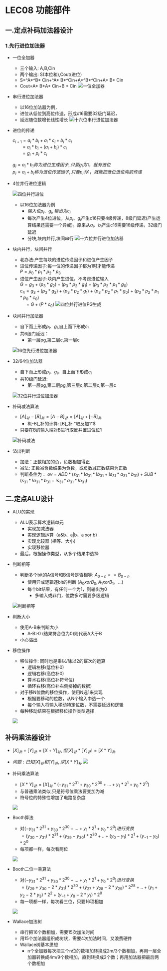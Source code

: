 # LEC08 功能部件
## 一.定点补码加法器设计 

### 1.先行进位加法器
+ 一位全加器
    - 三个输入: A,B,Cin
    - 两个输出: S(本位和),Cout(进位)
    - S=^A*^B* Cin+^A* B*^Cin+A*^B*^Cin+A* B* Cin
    - Cout=A* B+A* Cin+B * Cin
![一位全加器](img/lec08/1bit_full_add.png)

+ 串行进位加法器
    - 以16位加法器为例，
    - 进位从低位到高位传送，形成c16需要32级门延迟，
    - 延迟随位数增长线性增长
![十六位串行进位加法器](img/lec08/16bit_serial_add.png)  

+ 进位的传递   
    
    $c_{i+1}= a_i * b_i+a_i * c_i+b_i * c_i$<br/>
    &nbsp;&nbsp;&nbsp;&nbsp;&nbsp;&nbsp;&nbsp;$= a_i*b_i+(a_i+b_i)*c_i$<br/>
    &nbsp;&nbsp;&nbsp;&nbsp;&nbsp;&nbsp;&nbsp;$= g_i+p_i*c_i$
    
    $g_i=a_i*b_i称为进位生成因子,只要g_i为1，就有进位$<br/>
    $p_i=a_i+b_i称为进位传递因子,只要p_i为1，就能把低位进位向前传递$

+ 4位并行进位逻辑

    ![四位并行进位](img/lec08/4bit_parallel_cin.png)  

    + 以16位加法器为例
        - $输入位p_i、g_i,输出为c_i$
        - 每次产生4位进位，从$p_i、g_i$产生c16只要4级传递，8级门延迟(产生运算结果还需要一个异或)。原来从$a_i、b_i$产生c16需要16级传递，32级门延迟
        - 分块,块内并行,块间串行
        ![十六位并行进位加法器](img/lec08/16bit_parallel_add.png)

+ 块内并行，块间并行
    - 老办法:产生每块的进位传递因子和进位产生因子
    - 进位传递因子:每一位的传递因子都为1时才能传递<br/>
      $P=p_0*p_1*p_2*p_3$
    - 进位产生因子:块内产生进位，不考虑进位输入<br/>
      $G=g_3+(p_3*g_2)+(p_3*p_2*g_1)+(p_3*p_2*p_1*g_0)$<br/>
      $c_4=g_3+(p_3*g_2)+(p_3*p_2*g_1)+(p_3*p_2*p_1*g_0)+(p_3*p_2*p_1*p_0*c_0)$<br/>
      &nbsp;&nbsp;&nbsp;&nbsp;$=G+(P*c_0)$
      ![四位并行进位PG生成](img/lec08/4bit_pg_create.png)

+ 块间并行加法器
    - 自下而上形成$p_i、g_i$,自上而下形成$c_i$
    - 共6级门延迟：
        - 第一层pg,第二层c,第一层c
    
     ![16位先行进位加法器](img/lec08/16bit_parallel_add_prev.png)

+ 32/64位加法器
    - 自下而上形成$p_i、g_i$，自上而下形成$c_i$
    - 共10级门延迟:
        - 第一层pg,第二层pg,第三层c,第二层c,第一层c

    ![32位并行进位加法器](img/lec08/32bit_parallel_add.png)

+ 补码减法算法
    - $[A]_补-[B]_补=[A-B]_补=[A]_补+[-B]_补$
        - $[-B]_补的计算: [B]_补  "取反加1"$
    - 只要在B的输入端对B进行取反并置进位位1

    ![补码减法](img/lec08/complement_sub.png)

+ 溢出判断
    - 加法：正数相加的负，负数相加得正
    - 减法: 正数减负数结果为负数，或负数减正数结果为正数
    - 判断条件为：
        $ov=ADD*(s_{31}*!a_{31}*!b_{31}+!s_{31}*a_{31}*b_{31})+SUB*(s_{31}*!a_{31}*b_{31}+!s_{31}*a_{31}*!b_{31})$

## 二.定点ALU设计

+ ALU的实现
    - ALU表示算术逻辑单元
        - 实现加减法器
        - 实现逻辑运算（a&b、a|b、a xor b）
        - 实现比较器 (相等、大小)
        - 实现移位器
    - 最后，根据操作类型，从多个结果中选择

+ 判断相等
    - 判断多个bit的A信号和B信号是否相等: $A_{0-n}==B_{0-n}$
        - 使用异或逻辑逐bit的判断 ($A_0 xor B_0,A_1xorB_1，...$)
        - 每个bit结果，有任何一个为1，则输出为0
            - 多输入或非门，位数多时需要多级逻辑
    
    ![判断相等](img/lec08/judge_equal.png)

+ 判断大小
    - 使用A-B来判断大小
        - A-B>0 (结果符合位为0)则代表A大于B
    - 小心溢出

+ 移位操作
    - 移位操作: 同时也是乘以/除以2的幂次的运算
        - 逻辑左移(低位补0)
        - 逻辑右移(高位补0)
        - 算术右移(高位补符号位)
        - 循环右移(高位补右侧挤掉的数据)
    - 对于移N位数的移位操作，使用N选1来实现
        - 根据要移动的位数，从N个输入中选一个
        - 每个输入将输入移动特定位数，不需要延迟和逻辑
    - 每种移动结果在根据移位操作类型选择

    ![](img/lec08/alu_move_opt.png)


## 补码乘法器设计

+ $[X]_补+[Y]_补=[X+Y]_补,但[X]_补*[Y]_补!=[X*Y]_补$
+ $问题: 已知[X]_补和[Y]_补,求[X*Y]_补$
    ![](img/lec08/complement_mul_imporve.png)

+ 补码乘法算法
    - $[X*Y]_补=[X]_补*(-y_{31}*2^{31}+y_{30}*2^{30}+...+y_1*2^1+y_0*2^0)$
    - 与普通乘法类似,只是符号位乘法要变加为减
    - 符号位的特殊性增加了电路复杂度

    ![](img/lec08/complement_mul.png)

+ Booth算法
    - 对$(-y_{31}*2^{31}+y_{30}*2^{30}+...+y_1*2^1+y_0*2^0)进行变换$<br/>
    $=(y_{30}-y_{31})*2^{31}+(y_{29}-y_{30})*2^{30}+..+(y_0-y_1)*2^1+(y_{-1}-y_0)*2^0$
    - 每项都一样，每次看两位

    ![](img/lec08/booth.png)

+ Booth二位一乘算法
    - 对$(-y_{31}*2^{31}+y_{30}*2^{30}+...+y_1*2^1+y_0*2^0)进行变换$<br/>
    $=(y_{29}+y_{30}-2*y_{31})*2^{30}+(y_{27}+y_{28}-2*y_{29})*2^{28}+..+(y_1+y_2-2*y_3)*2^2+(y_{-1}+y_0-2*y_1)*2^0$
    - 每一项都一样，每次看三位，只要16项相加

    ![](img/lec08/2bit_booth.png)

+ Wallace加法树
    - 串行把16个数相加，需要15次加法时间
    - 用15个加法器组织成树状，需要4次加法时间，又浪费硬件
    - Wallace树基本思想
        - n个全加器每次把三个n位的数相加转换成2m/3个数相加，再用一层全加器转换成4m/9个数相加，直到转换成2个数；再用加法器把最后两个数相加